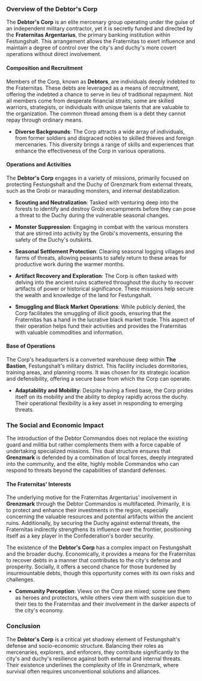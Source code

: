 ### Overview of the Debtor's Corp

The **Debtor's Corp** is an elite mercenary group operating under the guise of an independent military contractor, yet it is secretly funded and directed by the **Fraternitas Argentarius**, the primary banking institution within Festungshalt. This arrangement allows the Fraternitas to exert influence and maintain a degree of control over the city's and duchy's more covert operations without direct involvement.

#### Composition and Recruitment

Members of the Corp, known as **Debtors**, are individuals deeply indebted to the Fraternitas. These debts are leveraged as a means of recruitment, offering the indebted a chance to serve in lieu of traditional repayment. Not all members come from desperate financial straits; some are skilled warriors, strategists, or individuals with unique talents that are valuable to the organization. The common thread among them is a debt they cannot repay through ordinary means.

- **Diverse Backgrounds**: The Corp attracts a wide array of individuals, from former soldiers and disgraced nobles to skilled thieves and foreign mercenaries. This diversity brings a range of skills and experiences that enhance the effectiveness of the Corp in various operations.

#### Operations and Activities

The **Debtor's Corp** engages in a variety of missions, primarily focused on protecting Festungshalt and the Duchy of Grenzmark from external threats, such as the Grobi or marauding monsters, and internal destabilization.

- **Scouting and Neutralization**: Tasked with venturing deep into the forests to identify and destroy Grobi encampments before they can pose a threat to the Duchy during the vulnerable seasonal changes.

- **Monster Suppression**: Engaging in combat with the various monsters that are stirred into activity by the Grobi's movements, ensuring the safety of the Duchy's outskirts.

- **Seasonal Settlement Protection**: Clearing seasonal logging villages and farms of threats, allowing peasants to safely return to these areas for productive work during the warmer months.
  
- **Artifact Recovery and Exploration**: The Corp is often tasked with delving into the ancient ruins scattered throughout the duchy to recover artifacts of power or historical significance. These missions help secure the wealth and knowledge of the land for Festungshalt.
  
- **Smuggling and Black Market Operations**: While publicly denied, the Corp facilitates the smuggling of illicit goods, ensuring that the Fraternitas has a hand in the lucrative black market trade. This aspect of their operation helps fund their activities and provides the Fraternitas with valuable commodities and information.

#### Base of Operations

The Corp's headquarters is a converted warehouse deep within **The Bastion**, Festungshalt's military district. This facility includes dormitories, training areas, and planning rooms. It was chosen for its strategic location and defensibility, offering a secure base from which the Corp can operate.

- **Adaptability and Mobility**: Despite having a fixed base, the Corp prides itself on its mobility and the ability to deploy rapidly across the duchy. Their operational flexibility is a key asset in responding to emerging threats.

### The Social and Economic Impact

The introduction of the Debtor Commandos does not replace the existing guard and militia but rather complements them with a force capable of undertaking specialized missions. This dual structure ensures that **Grenzmark** is defended by a combination of local forces, deeply integrated into the community, and the elite, highly mobile Commandos who can respond to threats beyond the capabilities of standard defenses.

#### The Fraternitas' Interests

The underlying motive for the Fraternitas Argentarius' involvement in **Grenzmark** through the Debtor Commandos is multifaceted. Primarily, it is to protect and enhance their investments in the region, especially concerning the valuable resources and potential artifacts within the ancient ruins. Additionally, by securing the Duchy against external threats, the Fraternitas indirectly strengthens its influence over the frontier, positioning itself as a key player in the Confederation's border security.

The existence of the **Debtor's Corp** has a complex impact on Festungshalt and the broader duchy. Economically, it provides a means for the Fraternitas to recover debts in a manner that contributes to the city's defense and prosperity. Socially, it offers a second chance for those burdened by insurmountable debts, though this opportunity comes with its own risks and challenges.

- **Community Perception**: Views on the Corp are mixed; some see them as heroes and protectors, while others view them with suspicion due to their ties to the Fraternitas and their involvement in the darker aspects of the city's economy.

### Conclusion

The **Debtor's Corp** is a critical yet shadowy element of Festungshalt's defense and socio-economic structure. Balancing their roles as mercenaries, explorers, and enforcers, they contribute significantly to the city's and duchy's resilience against both external and internal threats. Their existence underlines the complexity of life in Grenzmark, where survival often requires unconventional solutions and alliances.